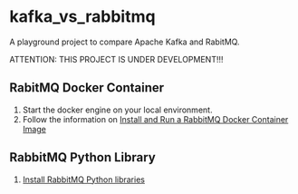 # kafka_vs_rabbitmq

A playground project to compare Apache Kafka and RabitMQ.

ATTENTION: THIS PROJECT IS UNDER DEVELOPMENT!!!

## RabitMQ Docker Container

1. Start the docker engine on your local environment.
2. Follow the information on [Install and Run a RabbitMQ Docker Container Image](https://rubensgomes.blogspot.com/2022/10/install-and-run-rabbitmq-docker.html)

## RabbitMQ Python Library

1. [Install RabbitMQ Python libraries](https://www.rabbitmq.com/tutorials/tutorial-one-python.html)

